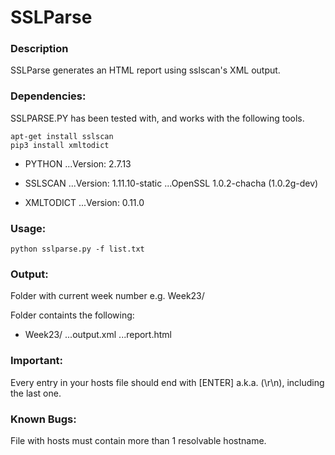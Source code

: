 # SSLParse

### Description
SSLParse generates an HTML report using sslscan's XML output.

### Dependencies:

SSLPARSE.PY has been tested with, and works with
the following tools.

```
apt-get install sslscan
pip3 install xmltodict
```

+ PYTHON
...Version: 2.7.13

+ SSLSCAN
...Version: 1.11.10-static
...OpenSSL 1.0.2-chacha (1.0.2g-dev)

+ XMLTODICT
...Version: 0.11.0


### Usage:
```
python sslparse.py -f list.txt
```
### Output:

Folder with current week number e.g. Week23/

Folder containts the following:

+ Week23/
...output.xml
...report.html
	
	
### Important:

Every entry in your hosts file should end with [ENTER] a.k.a. (\r\n), including the last one.


### Known Bugs:

File with hosts must contain more than 1 resolvable hostname.

